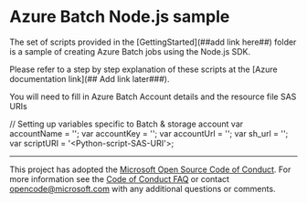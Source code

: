 # Azure Batch Node.js sample
The set of scripts provided in the [GettingStarted](##add link here##) folder is a sample of creating Azure Batch jobs using the Node.js SDK.

Please refer to a step by step explanation of these scripts at the [Azure documentation link](## Add link later###).

You will need to fill in Azure Batch Account details and the resource file SAS URIs

// Setting up variables specific to Batch & storage account
var accountName = '<azure-batch-account-name>';
var accountKey = '<account-key-downloaded>';
var accountUrl = '<account-url>';
var sh_url = '<Shell-script-SAS-URI>';
var scriptURI = '<Python-script-SAS-URI'>;


* * *
This project has adopted the [Microsoft Open Source Code of Conduct](https://opensource.microsoft.com/codeofconduct/). For more information see the [Code of Conduct FAQ](https://opensource.microsoft.com/codeofconduct/faq/) or contact [opencode@microsoft.com](mailto:opencode@microsoft.com) with any additional questions or comments.

